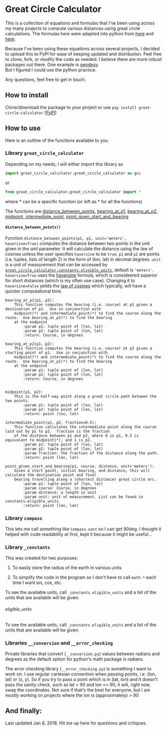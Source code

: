 # Great Circle Calculator


 This is a collection of equations and formulas that I've been using across my many projects to compute various 
 distances using great circle calculations. The formulas here were adapted into python from 
 [here](https://www.movable-type.co.uk/scripts/latlong.html) and [here](http://www.edwilliams.org/avform.htm).   
 
 Because I've been using these equations across several projects, I decided to upload this to PyPI for ease of 
 keeping updated and distribution. Feel free to clone, fork, or modify the code as needed.  I believe there are 
 more robust packages out there.  One example is [geodesy](https://github.com/chrisveness/geodesy).  
 But I figured I could use the python practice.   
 
 Any questions, feel free to get in touch.
 
 ## How to install
 
Clone/download the package to your project or use `pip install great-circle-calculator` ([PyPI](https://pypi.org/project/great-circle-calculator/))
 
 ## How to use
 
 Here is an outline of the functions available to you. 
 
 ### Library `great_circle_calculator`
 
 Depending on my needs, I will either import this library as 
 
```python
import great_circle_calculator.great_circle_calculator as gcc
```

or 

```python
from great_circle_calculator.great_circle_calculator import *
```

where * can be a specific function (or left as * for all the functions)

The functions are [distance_between_points](#distance_between_points), [bearing_at_p1](#bearing_at_p1), [bearing_at_p2](#bearing_at_p2), [midpoint](#midpoint),[ intermediate_point](#intermediate_point), [point_given_start_and_bearing](#point_given_start_and_bearing)

#### `distance_between_points()`

Function `distance_between_points(p1, p2, unit='meters', haversine=True)` computes the distance between two points in the unit given in the unit parameter.  It will calculate the distance using the law of cosines unless the user specifies `haversine` to be `true`.  `p1` and `p2` are points (i.e. tuples, lists of length 2) in the form of (lon, lat) in decimal degrees.  `unit` is a unit of measurement that can be accessed by [`great_circle_calculator.constants.eligible_units`](#eligible_units), default is `'meters'`.  `haversine=True` uses the [haversine](https://en.wikipedia.org/wiki/Haversine_formula) formula, which is consideered superior for short distances (which is my often use case).  Changing it to `haversine=False` yeilds the [law of cosines](https://en.wikipedia.org/wiki/Spherical_law_of_cosines) which typically, will have a quicker computational time.  


    bearing_at_p1(p1, p2):
        This function computes the bearing (i.e. course) at p1 given a destination of p2.  Use in conjunction with
        midpoint(*) and intermediate_point(*) to find the course along the route.  Use bearing_at_p2(*) to find the bearing
        at the endpoint
            :param p1: tuple point of (lon, lat)
            :param p2: tuple point of (lon, lat)
            :return: Course, in degrees
            
    bearing_at_p2(p1, p2):
        This function computes the bearing (i.e. course) at p2 given a starting point of p1.  Use in conjunction with
        midpoint(*) and intermediate_point(*) to find the course along the route.  Use bearing_at_p1(*) to find the bearing
        at the endpoint
            :param p1: tuple point of (lon, lat)
            :param p2: tuple point of (lon, lat)
            :return: Course, in degrees
        
    
    midpoint(p1, p2):
        This is the half-way point along a great circle path between the two points.
            :param p1: tuple point of (lon, lat)
            :param p2: tuple point of (lon, lat)
            :return: point (lon, lat)
            
    intermediate_point(p1, p2, fraction=0.5):
        This function calculates the intermediate point along the course laid out by p1 to p2.  fraction is the fraction
        of the distance between p1 and p2, where 0 is p1, 0.5 is equivalent to midpoint(*), and 1 is p2.
            :param p1: tuple point of (lon, lat)
            :param p2: tuple point of (lon, lat)
            :param fraction: the fraction of the distance along the path.
            :return: point (lon, lat)
        
    point_given_start_and_bearing(p1, course, distance, unit='meters'):
        Given a start point, initial bearing, and distance, this will calculate the destina­tion point and final
        bearing travelling along a (shortest distance) great circle arc.
            :param p1: tuple point of (lon, lat)
            :param course: Course, in degrees
            :param distance: a length in unit
            :param unit: unit of measurement. List can be found in constants.eligible_units
            :return: point (lon, lat)
    
 ### Library `compass`
 
 This lets me call something like `Compass.east` so I can get 90deg.  I thought it helped with code readability 
 at first, kept it because it might be useful...   
  
 ### Library `_constants`
 
 This was created for two purposes:
 
 1) To easily store the radius of the earth in various units
 
 2) To simplify the code in the program so I don't have to call `math.*` each time I want sin, cos, etc.
 
 To see the available units, call `_constants.eligible_units` and a list of the units that are available will be given. 
 
 ###### eligible_units
 
 To see the available units, call `_constants.eligible_units` and a list of the units that are available will be given. 
 
 ### Libraries  `__conversion` and `__error_checking`
 
 Private libraries that convert (`__conversion.py`) values between radians and degrees as the default option 
 for python's math package is radians.  
 
 The error checking library (`__error_checking.py`) is something I want to work on.  I use regular cartesian convention 
 when passing points, i.e. (lon, lat) or (x, y).  So if you try to pass a point which is in (lat, lon) and it doesn't 
 pass the sanity check, such as lat > 90 and lon <= 90, it will, right now, swap the coordinates.  Not sure if that's 
 the best for everyone, but I am mostly working on projects where the lon is (approximately) > 90 
 
 ## And finally:
 
 Last updated Jan 8, 2018.  Hit me up here for questions and critiques.  
 
   
 
    

